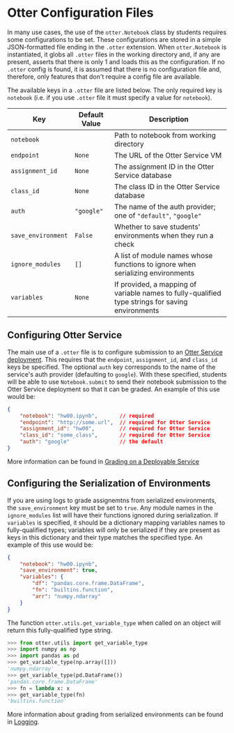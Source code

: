 # Otter Configuration Files

In many use cases, the use of the `otter.Notebook` class by students requires some configurations to be set. These configurations are stored in a simple JSON-formatted file ending in the `.otter` extension. When `otter.Notebook` is instantiated, it globs all `.otter` files in the working directory and, if any are present, asserts that there is only 1 and loads this as the configuration. If no `.otter` config is found, it is assumed that there is no configuration file and, therefore, only features that don't require a config file are available.

The available keys in a `.otter` file are listed below. The only required key is `notebook` (i.e. if you use `.otter` file it must specify a value for `notebook`).

| Key | Default Value | Description |
|-----|-----|-----|
| `notebook` |  | Path to notebook from working directory |
| `endpoint` | `None` | The URL of the Otter Service VM |
| `assignment_id` | `None` | The assignment ID in the Otter Service database |
| `class_id` | `None` | The class ID in the Otter Service database |
| `auth` | `"google"` | The name of the auth provider; one of `"default"`, `"google"` |
| `save_environment` | `False` | Whether to save students' environments when they run a check |
| `ignore_modules` | `[]` | A list of module names whose functions to ignore when serializing environments |
| `variables` | `None` | If provided, a mapping of variable names to fully-qualified type strings for saving environments |

## Configuring Otter Service

The main use of a `.otter` file is to configure submission to an [Otter Service deployment](otter_service.md). This requires that the `endpoint`, `assignment_id`, and `class_id` keys be specified. The optional `auth` key corresponds to the name of the service's auth provider (defaulting to `google`). With these specified, students will be able to use `Notebook.submit` to send their notebook submission to the Otter Service deployment so that it can be graded. An example of this use would be:

```json
{
    "notebook": "hw00.ipynb",       // required
    "endpoint": "http://some.url",  // required for Otter Service
    "assignment_id": "hw00",        // required for Otter Service
    "class_id": "some_class",       // required for Otter Service
    "auth": "google"                // the default
}
```

More information can be found in [Grading on a Deployable Service](otter_service.md)

## Configuring the Serialization of Environments

If you are using logs to grade assignemtns from serialized environments, the `save_environment` key must be set to `true`. Any module names in the `ignore_modules` list will have their functions ignored during serialization. If `variables` is specified, it should be a dictionary mapping variables names to fully-qualified types; variables will only be serialized if they are present as keys in this dictionary and their type matches the specified type. An example of this use would be:

```json
{
    "notebook": "hw00.ipynb",
    "save_environment": true,
    "variables": {
        "df": "pandas.core.frame.DataFrame",
        "fn": "builtins.function",
        "arr": "numpy.ndarray"
    }
}
```

The function `otter.utils.get_variable_type` when called on an object will return this fully-qualified type string.

```python
>>> from otter.utils import get_variable_type
>>> import numpy as np
>>> import pandas as pd
>>> get_variable_type(np.array([]))
'numpy.ndarray'
>>> get_variable_type(pd.DataFrame())
'pandas.core.frame.DataFrame'
>>> fn = lambda x: x
>>> get_variable_type(fn)
'builtins.function'
```

More information about grading from serialized environments can be found in [Logging](logging.md).
